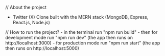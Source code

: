 // About the project
  - Twitter (X) Clone built with the MERN stack (MongoDB, Express, React.js, Node.js)

// How to run the project?
    - in the terminal run "npm run build"
    - then for development mode run "npm run dev" (the app then runs on http://localhost:3000)
    - for production mode run "npm run start" (the app then runs on http://localhost:5000)
